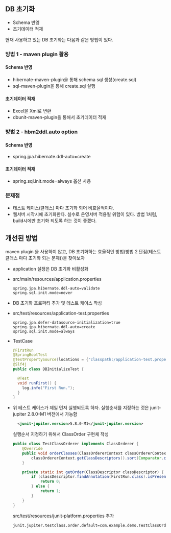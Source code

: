 ## DB 초기화 
* Schema 반영
* 초기데이터 적재

현재 사용하고 있는 DB 초기화는 다음과 같은 방법이 있다.
### 방법 1 - maven plugin 활용
#### Schema 반영
* hibernate-maven-plugin을 통해 schema sql 생성(create.sql)
* sql-maven-plugin을 통해 create.sql 실행
####  초기데이터 적재
* Excel을 Xml로 변환
* dbunit-maven-plugin을 통해서 초기데이터 적재

### 방법 2 - hbm2ddl.auto option
#### Schema 반영
* spring.jpa.hibernate.ddl-auto=create

#### 초기데이터 적재
* spring.sql.init.mode=always 옵션 사용
  
### 문제점
* 테스트 케이스(클래스) 마다 초기화 되어 비효율적이다.
* 웹서버 시작시에 초기화한다. 실수로 운영서버 적용될 위험이 있다. 방법 1처럼, build시에만 초기화 되도록 하는 것이 좋겠다.

## 개선된 방법
maven plugin 을 사용하지 않고, DB 초기화하는 효율적인 방법(방법 2 단점(테스트 클래스 마다 초기화 되는 문제))을 찾아보자
* application 설정은 DB 초기화 비활성화
* src/main/resources/application.properties
    ```properties
    spring.jpa.hibernate.ddl-auto=validate
    spring.sql.init.mode=never
    ```  
* DB 초기화 프로퍼티 추가 및 테스트 케이스 작성
* src/test/resources/application-test.properties
    ```properties
    spring.jpa.defer-datasource-initialization=true
    spring.jpa.hibernate.ddl-auto=create
    spring.sql.init.mode=always
    ```  
* TestCase
  ```java
  @FirstRun
  @SpringBootTest
  @TestPropertySource(locations = {"classpath:/application-test.properties"})
  @Slf4j
  public class DBInitializeTest {
  
    @Test
    void runFirst() {
      log.info("First Run.");
    }
  }
  
  ```
* 위 테스트 케이스가 제일 먼저 실행되도록 하자. 실행순서를 지정하는 것은 junit-jupiter 2.8.0-M1 버전에서 가능함
  ```xml
    <junit-jupiter.version>5.8.0-M1</junit-jupiter.version>
  ```

  실행순서 지정하기 위해서 ClassOrder 구현체 작성
  ```java
  public class TestClassOrderer implements ClassOrderer {
      @Override
      public void orderClasses(ClassOrdererContext classOrdererContext) {
          classOrdererContext.getClassDescriptors().sort(Comparator.comparingInt(TestClassOrderer::getOrder));
      }
  
      private static int getOrder(ClassDescriptor classDescriptor) {
          if (classDescriptor.findAnnotation(FirstRun.class).isPresent()) {
              return 0;
          } else {
              return 1;
          }
      }
  }
  ```

  src/test/resources/junit-platform.properties 추가
  ```properties
  junit.jupiter.testclass.order.default=com.example.demo.TestClassOrderer
  ```
